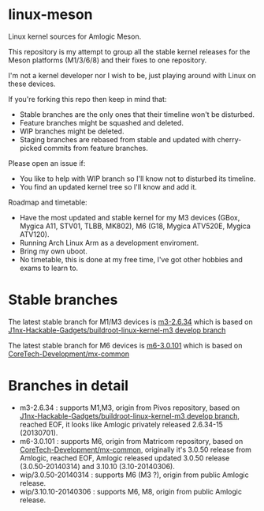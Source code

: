 linux-meson
===========

Linux kernel sources for Amlogic Meson.

This repository is my attempt to group all the stable kernel releases for the Meson platforms (M1/3/6/8) and their fixes to one repository.

I'm not a kernel developer nor I wish to be, just playing around with Linux on these devices.


If you're forking this repo then keep in mind that:
* Stable branches are the only ones that their timeline won't be disturbed.
* Feature branches might be squashed and deleted.
* WIP branches might be deleted.
* Staging branches are rebased from stable and updated with cherry-picked commits from feature branches.

Please open an issue if:
* You like to help with WIP branch so I'll know not to disturbed its timeline.
* You find an updated kernel tree so I'll know and add it.


Roadmap and timetable:
* Have the most updated and stable kernel for my M3 devices (GBox, Mygica A11, STV01, TLBB, MK802), M6 (G18, Mygica ATV520E, Mygica ATV120).
* Running Arch Linux Arm as a development enviroment.
* Bring my own uboot.
* No timetable, this is done at my free time, I've got other hobbies and exams to learn to.


Stable branches
===============

The latest stable branch for M1/M3 devices is [m3-2.6.34](https://github.com/MakakLabs/linux-meson/tree/m3-2.6.34) which is based on [J1nx-Hackable-Gadgets/buildroot-linux-kernel-m3 develop branch](https://github.com/J1nx-Hackable-Gadgets/buildroot-linux-kernel-m3/tree/develop)

The latest stable branch for M6 devices is [m6-3.0.101](https://github.com/MakakLabs/linux-meson/tree/m6-3.0.101) which is based on [CoreTech-Development/mx-common](https://github.com/CoreTech-Development/mx-common)



Branches in detail
==================
* m3-2.6.34 : supports M1,M3, origin from Pivos repository, based on [J1nx-Hackable-Gadgets/buildroot-linux-kernel-m3 develop branch](https://github.com/J1nx-Hackable-Gadgets/buildroot-linux-kernel-m3/tree/develop), reached EOF, it looks like Amlogic privately released 2.6.34-15 (20130701).
* m6-3.0.101 : supports M6, origin from Matricom repository, based on [CoreTech-Development/mx-common](https://github.com/CoreTech-Development/mx-common), originally it's 3.0.50 release from Amlogic, reached EOF, Amlogic released updated 3.0.50 release (3.0.50-20140314) and 3.10.10 (3.10-20140306).
* wip/3.0.50-20140314 : supports M6 (M3 ?), origin from public Amlogic release.
* wip/3.10.10-20140306 : supports M6, M8, origin from public Amlogic release.
